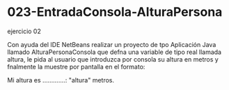 # 023-EntradaConsola-AlturaPersona
ejercicio 02

Con ayuda del IDE NetBeans realizar un proyecto de tpo Aplicación Java llamado
AlturaPersonaConsola que defna una variable de tipo real llamada altura, le pida al
usuario que introduzca por consola su altura en metros y fnalmente la muestre por
pantalla en el formato:

Mi altura es .............: "altura" metros.
